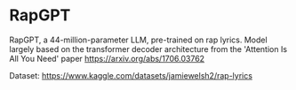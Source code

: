 # RapGPT
RapGPT, a 44-million-parameter LLM, pre-trained on rap lyrics. Model largely based on the transformer decoder architecture from the 'Attention Is All You Need' paper https://arxiv.org/abs/1706.03762

Dataset: https://www.kaggle.com/datasets/jamiewelsh2/rap-lyrics

